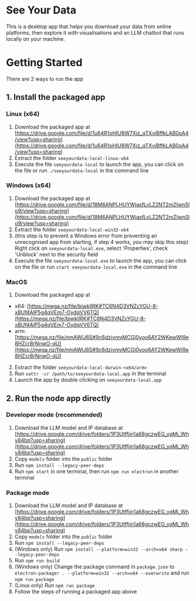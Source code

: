 # See Your Data

This is a desktop app that helps you download your data from online platforms, then explore it with visualisations and an LLM chatbot that runs locally on your machine.

# Getting Started

There are 2 ways to run the app

## 1. Install the packaged app

### Linux (x64)

1. Download the packaged app at [https://drive.google.com/file/d/1u64R1oHIU8W7Xiz_qTXvjBffkLAB0oA4/view?usp=sharing](https://drive.google.com/file/d/1u64R1oHIU8W7Xiz_qTXvjBffkLAB0oA4/view?usp=sharing)
2. Extract the folder `seeyourdata-local-linux-x64`
3. Execute the file `seeyourdata-local` to launch the app, you can click on the file or run `./seeyourdata-local` in the command line

### Windows (x64)

1. Download the packaged app at [https://drive.google.com/file/d/18M6ANPLHUYWjasfLvLZ2NT2mZIwnSlo9/view?usp=sharing](https://drive.google.com/file/d/18M6ANPLHUYWjasfLvLZ2NT2mZIwnSlo9/view?usp=sharing)
2. Extract the folder `seeyourdata-local-win32-x64`
3. (this step is to prevent a Windows error from preventing an unrecognised app from starting, if step 4 works, you may skip this step) Right click on `seeyourdata-local.exe`, select 'Properties', check 'Unblock' next to the security field 
4. Execute the file `seeyourdata-local.exe` to launch the app, you can click on the file or run `start seeyourdata-local.exe` in the command line

### MacOS

1. Download the packaged app at 
- x64: [https://mega.nz/file/biwklIRK#TC6N4D3VNZcYGU-8-xBUf4AlP5g4qVEm7-OydqVV6TQ](https://mega.nz/file/biwklIRK#TC6N4D3VNZcYGU-8-xBUf4AlP5g4qVEm7-OydqVV6TQ)
- arm: [https://mega.nz/file/nmAWlJ6S#9c6dzjvmvMCGi0yoo6AY2WKewWI9e8HZcr8rNnwO-qU](https://mega.nz/file/nmAWlJ6S#9c6dzjvmvMCGi0yoo6AY2WKewWI9e8HZcr8rNnwO-qU)
2. Extract the folder `seeyourdata-local-darwin-<x64/arm>`
3. Run `xattr -cr /path/to/seeyourdata-local.app` in the terminal
4. Launch the app by double clicking on `seeyourdata-local.app`

## 2. Run the node app directly

### Developer mode (recommended)

1. Download the LLM model and IP database at [https://drive.google.com/drive/folders/1P3Utffjin1a68gczwEG_yqMi_Why84bp?usp=sharing](https://drive.google.com/drive/folders/1P3Utffjin1a68gczwEG_yqMi_Why84bp?usp=sharing)
2. Copy `models` folder into the `public` folder
3. Run `npm install --legacy-peer-deps`
4. Run `npm start` in one terminal, then run `npm run electron` in another terminal

### Package mode

1. Download the LLM model and IP database at [https://drive.google.com/drive/folders/1P3Utffjin1a68gczwEG_yqMi_Why84bp?usp=sharing](https://drive.google.com/drive/folders/1P3Utffjin1a68gczwEG_yqMi_Why84bp?usp=sharing)
2. Copy `models` folder into the `public` folder
3. Run `npm install --legacy-peer-deps`
5. (Windows only) Run `npm install --platform=win32 --arch=x64 sharp --legacy-peer-deps`
4. Run `npm run build`
6. (Windows only) Change the package command in `package.json` to `electron-packager . --platform=win32 --arch=x64 --overwrite` and run `npm run package`
7. (Linux only) Run `npm run package`
8. Follow the steps of running a packaged app above

